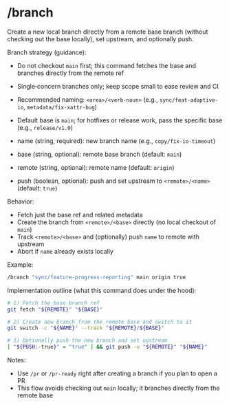 # /branch

Create a new local branch directly from a remote base branch (without checking out the base locally), set upstream, and optionally push.

Branch strategy (guidance):
- Do not checkout `main` first; this command fetches the base and branches directly from the remote ref
- Single‑concern branches only; keep scope small to ease review and CI
- Recommended naming: `<area>/<verb-noun>` (e.g., `sync/feat-adaptive-io`, `metadata/fix-xattr-bug`) 
- Default base is `main`; for hotfixes or release work, pass the specific base (e.g., `release/v1.0`)

- name (string, required): new branch name (e.g., `copy/fix-io-timeout`)
- base (string, optional): remote base branch (default: `main`)
- remote (string, optional): remote name (default: `origin`)
- push (boolean, optional): push and set upstream to `<remote>/<name>` (default: `true`)

Behavior:
- Fetch just the base ref and related metadata
- Create the branch from `<remote>/<base>` directly (no local checkout of `main`)
- Track `<remote>/<base>` and (optionally) push `name` to remote with upstream
- Abort if `name` already exists locally

Example:
```bash
/branch "sync/feature-progress-reporting" main origin true
```

Implementation outline (what this command does under the hood):
```bash
# 1) Fetch the base branch ref
git fetch "${REMOTE}" "${BASE}"

# 2) Create new branch from the remote base and switch to it
git switch -c "${NAME}" --track "${REMOTE}/${BASE}"

# 3) Optionally push the new branch and set upstream
[ "${PUSH:-true}" = "true" ] && git push -u "${REMOTE}" "${NAME}"
```

Notes:
- Use `/pr` or `/pr-ready` right after creating a branch if you plan to open a PR
- This flow avoids checking out `main` locally; it branches directly from the remote base

